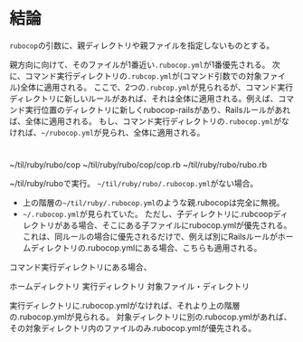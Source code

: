 
# 結論

`rubocop`の引数に、親ディレクトリや親ファイルを指定しないものとする。

親方向に向けて、そのファイルが1番近い`.rubocop.yml`が1番優先される。
次に、コマンド実行ディレクトリの`.rubcop.yml`が(コマンド引数での対象ファイル)全体に適用される。
ここで、2つの`.rubcop.yml`が見られるが、コマンド実行ディレクトリに新しいルールがあれば、それは全体に適用される。例えば、コマンド実行位置のディレクトリに新しくrubocop-railsがあり、Railsルールがあれば、全体に適用される。
もし、コマンド実行ディレクトリの`.rubocop.yml`がなければ、`~/rubocop.yml`が見られ、全体に適用される。

#

~/til/ruby/rubo/cop
~/til/ruby/rubo/cop/cop.rb
~/til/ruby/rubo/rubo.rb

~/til/ruby/ruboで実行。
`~/til/ruby/rubo/.rubocop.yml`がない場合。
- 上の階層の`~/til/ruby/.rubocop.yml`のような親.rubocopは完全に無視。
- `~/.rubocop.yml`が見られていた。
  ただし、子ディレクトリに.rubcoopディレクトリがある場合、そこにある子ファイルにrubocop.ymlが優先される。
  これは、同ルールの場合に優先されるだけで、例えば別にRailsルールがホームディレクトリの.rubocop.ymlにある場合、こちらも適用される。

コマンド実行ディレクトリにある場合、

ホームディレクトリ
実行ディレクトリ
対象ファイル・ディレクトリ

実行ディレクトリに.rubocop.ymlがなければ、それより上の階層の.rubocop.ymlが見られる。
対象ディレクトリに別の.rubocop.ymlがあれば、その対象ディレクトリ内のファイルのみ.rubocop.ymlが優先される。

